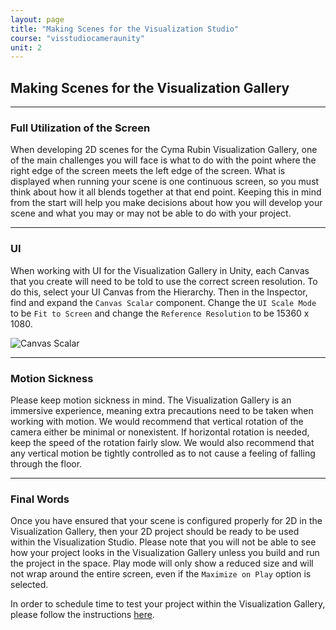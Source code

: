 ```yaml
---
layout: page
title: "Making Scenes for the Visualization Studio"
course: "visstudiocameraunity"
unit: 2
---
```


## Making Scenes for the Visualization Gallery

---

### Full Utilization of the Screen

When developing 2D scenes for the Cyma Rubin Visualization Gallery, one of the main challenges you will face is what to do with the point where the right edge of the screen meets the left edge of the screen. What is displayed when running your scene is one continuous screen, so you must think about how it all blends together at that end point. Keeping this in mind from the start will help you make decisions about how you will develop your scene and what you may or may not be able to do with your project.

---

### UI

When working with UI for the Visualization Gallery in Unity, each Canvas that you create will need to be told to use the correct screen resolution. To do this, select your UI Canvas from the Hierarchy. Then in the Inspector, find and expand the ```Canvas Scalar``` component. Change the ```UI Scale Mode``` to be ```Fit to Screen``` and change the ```Reference Resolution``` to be 15360 x 1080.

![Canvas Scalar](images/CanvasScalar.png)

---

### Motion Sickness

Please keep motion sickness in mind. The Visualization Gallery is an immersive experience, meaning extra precautions need to be taken when working with motion. We would recommend that vertical rotation of the camera either be minimal or nonexistent. If horizontal rotation is needed, keep the speed of the rotation fairly slow. We would also recommend that any vertical motion be tightly controlled as to not cause a feeling of falling through the floor.

---

### Final Words

Once you have ensured that your scene is configured properly for 2D in the Visualization Gallery, then your 2D project should be ready to be used within the Visualization Studio. Please note that you will not be able to see how your project looks in the Visualization Gallery unless you build and run the project in the space. Play mode will only show a reduced size and will not wrap around the entire screen, even if the ```Maximize on Play``` option is selected. 

In order to schedule time to test your project within the Visualization Gallery, please follow the instructions [here](https://go.ncsu.edu/libraries_hts_request).
